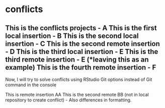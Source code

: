# conflicts
This is the conflicts projects - A
This is the first local insertion - B
This is the second local insertion - C
This is the second remote insertion - D
This is the third local insertion - E
This is the third remote insertion - E (*leaving this as an example)
This is the fourth remote insertion - F
-------
Now, I will try to solve conflicts using RStudio Git options instead of Git command in the console

This is remote insertion AA
This is the second remote BB (not in local repository to create conflict) - Also differences in formatting. 
